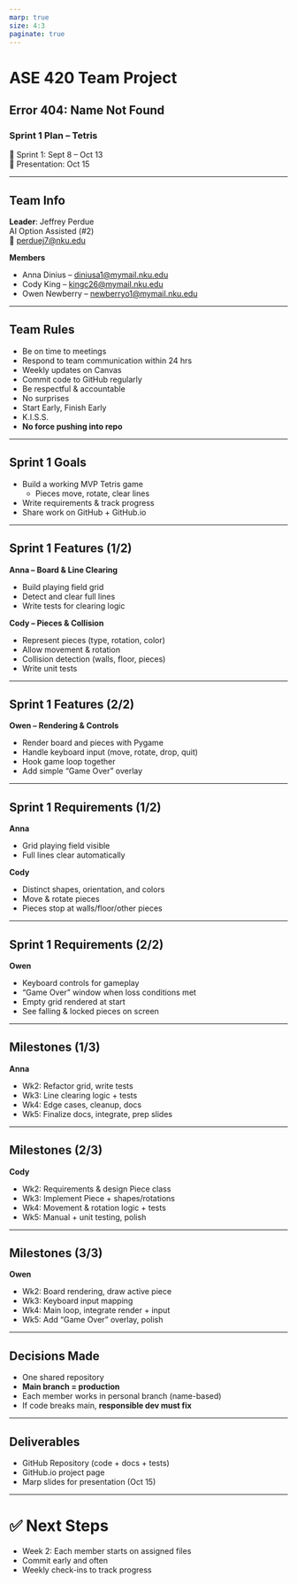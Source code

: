 ```yaml
---
marp: true
size: 4:3
paginate: true
---
```


# ASE 420 Team Project  
## Error 404: Name Not Found  
### Sprint 1 Plan – Tetris

📅 Sprint 1: Sept 8 – Oct 13  
🎤 Presentation: Oct 15  

---

## Team Info

**Leader**: Jeffrey Perdue  
AI Option Assisted (#2)  
📧 perduej7@nku.edu  

**Members**  
- Anna Dinius – diniusa1@mymail.nku.edu  
- Cody King – kingc26@mymail.nku.edu  
- Owen Newberry – newberryo1@mymail.nku.edu  

---

## Team Rules

- Be on time to meetings  
- Respond to team communication within 24 hrs  
- Weekly updates on Canvas  
- Commit code to GitHub regularly  
- Be respectful & accountable  
- No surprises  
- Start Early, Finish Early  
- K.I.S.S.  
- **No force pushing into repo**  

---

## Sprint 1 Goals

- Build a working MVP Tetris game  
  - Pieces move, rotate, clear lines  
- Write requirements & track progress  
- Share work on GitHub + GitHub.io  

---

## Sprint 1 Features (1/2)

**Anna – Board & Line Clearing**  
- Build playing field grid  
- Detect and clear full lines  
- Write tests for clearing logic  

**Cody – Pieces & Collision**  
- Represent pieces (type, rotation, color)  
- Allow movement & rotation  
- Collision detection (walls, floor, pieces)  
- Write unit tests  

---

## Sprint 1 Features (2/2)

**Owen – Rendering & Controls**  
- Render board and pieces with Pygame  
- Handle keyboard input (move, rotate, drop, quit)  
- Hook game loop together  
- Add simple “Game Over” overlay  

---

## Sprint 1 Requirements (1/2)

**Anna**  
- Grid playing field visible  
- Full lines clear automatically  

**Cody**  
- Distinct shapes, orientation, and colors  
- Move & rotate pieces  
- Pieces stop at walls/floor/other pieces  

---

## Sprint 1 Requirements (2/2)

**Owen**  
- Keyboard controls for gameplay  
- “Game Over” window when loss conditions met  
- Empty grid rendered at start  
- See falling & locked pieces on screen  

---

## Milestones (1/3)

**Anna**  
- Wk2: Refactor grid, write tests  
- Wk3: Line clearing logic + tests  
- Wk4: Edge cases, cleanup, docs  
- Wk5: Finalize docs, integrate, prep slides  

---

## Milestones (2/3)

**Cody**  
- Wk2: Requirements & design Piece class  
- Wk3: Implement Piece + shapes/rotations  
- Wk4: Movement & rotation logic + tests  
- Wk5: Manual + unit testing, polish  

---

## Milestones (3/3)

**Owen**  
- Wk2: Board rendering, draw active piece  
- Wk3: Keyboard input mapping  
- Wk4: Main loop, integrate render + input  
- Wk5: Add “Game Over” overlay, polish  

---

## Decisions Made

- One shared repository  
- **Main branch = production**  
- Each member works in personal branch (name-based)  
- If code breaks main, **responsible dev must fix**  

---

## Deliverables

- GitHub Repository (code + docs + tests)  
- GitHub.io project page  
- Marp slides for presentation (Oct 15)  

---

# ✅ Next Steps

- Week 2: Each member starts on assigned files  
- Commit early and often  
- Weekly check-ins to track progress  
